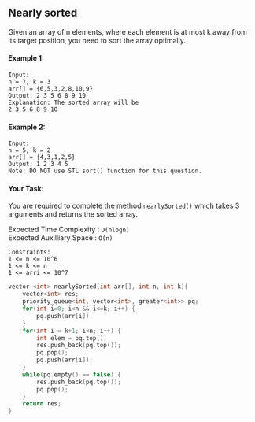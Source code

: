 ## Nearly sorted

Given an array of n elements, where each element is at most k away from its target position, you need to sort the array optimally.

#### Example 1:

```
Input:
n = 7, k = 3
arr[] = {6,5,3,2,8,10,9}
Output: 2 3 5 6 8 9 10
Explanation: The sorted array will be
2 3 5 6 8 9 10
```

#### Example 2:

```
Input:
n = 5, k = 2
arr[] = {4,3,1,2,5}
Output: 1 2 3 4 5
Note: DO NOT use STL sort() function for this question.
```

#### Your Task:

You are required to complete the method `nearlySorted()` which takes 3 arguments and returns the sorted array.

Expected Time Complexity : `O(nlogn)`  
Expected Auxilliary Space : `O(n)`

```
Constraints:
1 <= n <= 10^6
1 <= k <= n
1 <= arri <= 10^7
```

```c++
vector <int> nearlySorted(int arr[], int n, int k){
    vector<int> res;
    priority_queue<int, vector<int>, greater<int>> pq;
    for(int i=0; i<n && i<=k; i++) {
        pq.push(arr[i]);
    }
    for(int i = k+1; i<n; i++) {
        int elem = pq.top();
        res.push_back(pq.top());
        pq.pop();
        pq.push(arr[i]);
    }
    while(pq.empty() == false) {
        res.push_back(pq.top());
        pq.pop();
    }
    return res;
}
```
